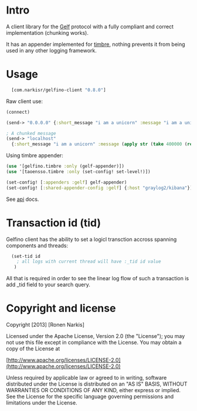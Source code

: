 # Intro 
A client library for the [Gelf](http://graylog2.org/gelf#specs) protocol with a fully compliant and correct implementation (chunking works). 

It has an appender implemented for [timbre](https://github.com/ptaoussanis/timbre), nothing prevents it from being used in any other logging framework. 

# Usage

```clojure
  [com.narkisr/gelfino-client "0.8.0"]
```

Raw client use:

```clojure
(connect)

(send-> "0.0.0.0" {:short_message "i am a unicorn" :message "i am a unicorn" :level 4})

; A chunked message
(send-> "localhost" 
  {:short_message "i am a unicorn" :message (apply str (take 400000 (repeat "I am a unicorn")))})
```

Using timbre appender:

```clojure
(use '[gelfino.timbre :only (gelf-appender)])
(use '[taoensso.timbre :only (set-config! set-level!)])

(set-config! [:appenders :gelf] gelf-appender)
(set-config! [:shared-appender-config :gelf] {:host "graylog2/kibana"})
```

See [api](http://narkisr.github.com/gelfino-client/index.html) docs.

# Transaction id (tid)
 
Gelfino client has the ability to set a logicl transction accross spanning components and threads:

```clojure
  (set-tid id 
    ; all logs with current thread will have :_tid id value    
   )
```

All that is required in order to see the linear log flow of such a transaction is add _tid field to your search query.

# Copyright and license

Copyright [2013] [Ronen Narkis]

Licensed under the Apache License, Version 2.0 (the "License");
you may not use this file except in compliance with the License.
You may obtain a copy of the License at

  [http://www.apache.org/licenses/LICENSE-2.0](http://www.apache.org/licenses/LICENSE-2.0)

Unless required by applicable law or agreed to in writing, software
distributed under the License is distributed on an "AS IS" BASIS,
WITHOUT WARRANTIES OR CONDITIONS OF ANY KIND, either express or implied.
See the License for the specific language governing permissions and
limitations under the License.
